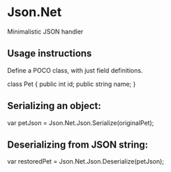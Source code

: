 # Json.Net
Minimalistic JSON handler


Usage instructions
--------------------------------------------
Define a POCO class, with just field definitions.

class Pet
{
  public int id;
  public string name;
}


Serializing an object:
--------------------------------------------
var petJson = Json.Net.Json.Serialize(originalPet);


Deserializing from JSON string:
--------------------------------------------
var restoredPet = Json.Net.Json.Deserialize<Pet>(petJson);
